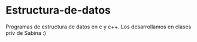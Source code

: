 # Estructura-de-datos
Programas de estructura de datos en c y c++. Los desarrollamos en clases priv de Sabina :)
